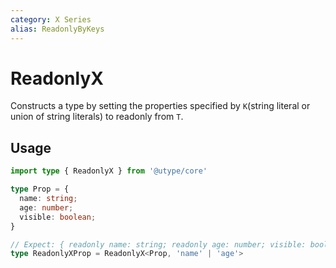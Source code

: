 ```yaml
---
category: X Series
alias: ReadonlyByKeys
---
```


# ReadonlyX

Constructs a type by setting the properties specified by `K`(string literal or union of string literals) to readonly from `T`.

## Usage

```ts
import type { ReadonlyX } from '@utype/core'

type Prop = {
  name: string;
  age: number;
  visible: boolean;
}

// Expect: { readonly name: string; readonly age: number; visible: boolean; }
type ReadonlyXProp = ReadonlyX<Prop, 'name' | 'age'>
```
